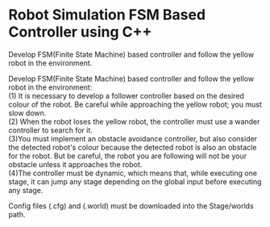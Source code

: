 # Robot Simulation FSM Based Controller using C++
Develop FSM(Finite State Machine) based controller and follow the yellow robot in the environment.

Develop FSM(Finite State Machine) based controller and follow the yellow robot in the environment:<br>
(1) It is necessary to develop a follower controller based on the desired colour of the robot. Be careful while approaching the yellow robot; you must slow down.<br>
(2) When the robot loses the yellow robot, the controller must use a wander controller to search for it.<br>
(3)You must implement an obstacle avoidance controller, but also consider the detected robot's colour because the detected robot is also an obstacle for the robot. But be careful, the robot you are following will not be your obstacle unless it approaches the robot.<br>
(4)The controller must be dynamic, which means that, while executing one stage, it can jump any stage depending on the global input before executing any stage.<br>

Config files (.cfg) and (.world) must be downloaded into the Stage/worlds path.<br>

